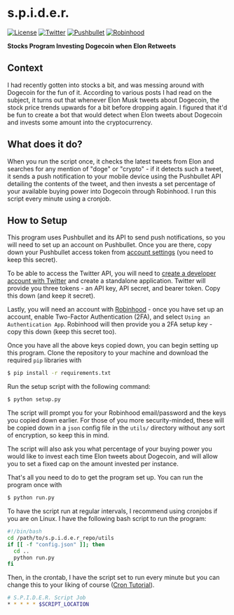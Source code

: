 # s.p.i.d.e.r.
[![License](https://img.shields.io/badge/license-MIT-informational)](https://github.com/defCoding/s.p.i.d.e.r./blob/main/LICENSE)
[![Twitter](https://img.shields.io/badge/api-Twitter-blue?color=1da1f2)](https://developer.twitter.com/en/docs/twitter-api)
[![Pushbullet](https://img.shields.io/badge/api-Pushbullet-green?color=4ab367)](https://docs.pushbullet.com/)
[![Robinhood](https://img.shields.io/badge/api-Robinhood-green?color=00c805)](http://www.robin-stocks.com/en/latest/robinhood.html)

**Stocks Program Investing Dogecoin when Elon Retweets**

## Context
I had recently gotten into stocks a bit, and was messing around with Dogecoin for the fun of it. According to various posts I had read on the subject, it turns out that whenever Elon Musk tweets about Dogecoin, the stock price trends upwards for a bit before dropping again. I figured that it'd be fun to create a bot that would detect when Elon tweets about Dogecoin and invests some amount into the cryptocurrency.

## What does it do?
When you run the script once, it checks the latest tweets from Elon and searches for any mention of "doge" or "crypto" - if it detects such a tweet, it sends a push notification to your mobile device using the Pushbullet API detailing the contents of the tweet, and then invests a set percentage of your available buying power into Dogecoin through Robinhood. I run this script every minute using a cronjob.

## How to Setup
This program uses Pushbullet and its API to send push notifications, so you will need to set up an account on Pushbullet. Once you are there, copy down your Pushbullet access token from [account settings](https://www.pushbullet.com/#settings) (you need to keep this secret).

To be able to access the Twitter API, you will need to [create a developer account with Twitter](https://developer.twitter.com/en/apply-for-access) and create a standalone application. Twitter will provide you three tokens - an API key, API secret, and bearer token. Copy this down (and keep it secret).

Lastly, you will need an account with [Robinhood](https://robinhood.com/) - once you have set up an account, enable Two-Factor Authentication (2FA), and select `Using an Authentication App`. Robinhood will then provide you a 2FA setup key - copy this down (keep this secret too).

Once you have all the above keys copied down, you can begin setting up this program. Clone the repository to your machine and download the required `pip` libraries with

```bash
$ pip install -r requirements.txt
```

Run the setup script with the following command:

```bash
$ python setup.py
```

The script will prompt you for your Robinhood email/password and the keys you copied down earlier. For those of you more security-minded, these will be copied down in a `json` config file in the `utils/` directory without any sort of encryption, so keep this in mind.

The script will also ask you what percentage of your buying power you would like to invest each time Elon tweets about Dogecoin, and will allow you to set a fixed cap on the amount invested per instance.

That's all you need to do to get the program set up. You can run the program once with

```bash
$ python run.py
```

To have the script run at regular intervals, I recommend using cronjobs if you are on Linux. I have the following bash script to run the program:

```bash
#!/bin/bash
cd /path/to/s.p.i.d.e.r_repo/utils
if [[ -f "config.json" ]]; then
  cd ..
  python run.py
fi
```

Then, in the crontab, I have the script set to run every minute but you can change this to your liking of course ([Cron Tutorial](https://phoenixnap.com/kb/set-up-cron-job-linux)).

```bash
# S.P.I.D.E.R. Script Job
* * * * * $SCRIPT_LOCATION
```
